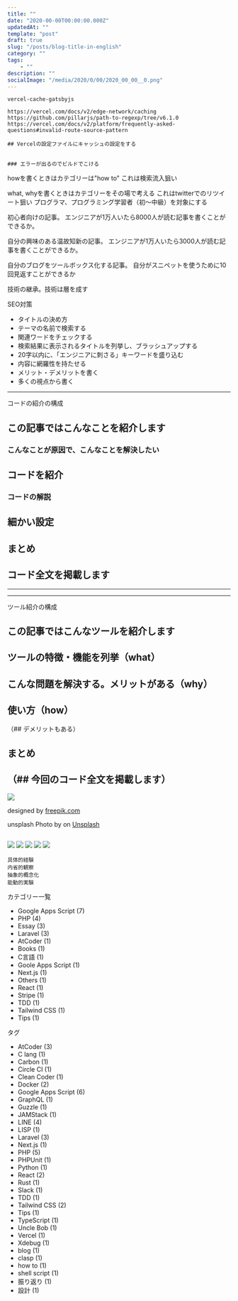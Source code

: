 ```yaml
---
title: ""
date: "2020-00-00T00:00:00.000Z"
updatedAt: ""
template: "post"
draft: true
slug: "/posts/blog-title-in-english"
category: ""
tags:
    - ""
description: ""
socialImage: "/media/2020/0/00/2020_00_00__0.png"
---
```


```
vercel-cache-gatsbyjs

https://vercel.com/docs/v2/edge-network/caching
https://github.com/pillarjs/path-to-regexp/tree/v6.1.0
https://vercel.com/docs/v2/platform/frequently-asked-questions#invalid-route-source-pattern

## Vercelの設定ファイルにキャッシュの設定をする


### エラーが出るのでビルドでこける

```

howを書くときはカテゴリーは"how to"
これは検索流入狙い

what, whyを書くときはカテゴリーをその場で考える
これはtwitterでのリツイート狙い
プログラマ、プログラミング学習者（初〜中級）を対象にする

初心者向けの記事。
エンジニアが1万人いたら8000人が読む記事を書くことができるか。

自分の興味のある温故知新の記事。
エンジニアが1万人いたら3000人が読む記事を書くことができるか。

自分のブログをツールボックス化する記事。
自分がスニペットを使うために10回見返すことができるか

技術の継承。技術は層を成す

SEO対策
- タイトルの決め方
 - テーマの名前で検索する
 - 関連ワードをチェックする
 - 検索結果に表示されるタイトルを列挙し、ブラッシュアップする
 - 20字以内に、「エンジニアに刺さる」キーワードを盛り込む
- 内容に網羅性を持たせる
 - メリット・デメリットを書く
 - 多くの視点から書く

-----
コードの紹介の構成

## この記事ではこんなことを紹介します
### こんなことが原因で、こんなことを解決したい
## コードを紹介
### コードの解説
## 細かい設定
## まとめ
## コード全文を掲載します
-----

-----
ツール紹介の構成

## この記事ではこんなツールを紹介します
## ツールの特徴・機能を列挙（what）
## こんな問題を解決する。メリットがある（why）
## 使い方（how）
（## デメリットもある）
## まとめ
（## 今回のコード全文を掲載します）
-----

![](/media/2020/0/00/2020_00_00__0.png)

designed by [freepik.com](https://stories.freepik.com/)

unsplash
Photo by []() on [Unsplash](https://unsplash.com/?utm_source=unsplash&utm_medium=referral&utm_content=creditCopyText)


##


##


##


##

![](/media/2020/0/00/2020_00_00__0.png)
![](/media/2020/0/00/2020_00_00__0.png)
![](/media/2020/0/00/2020_00_00__0.png)
![](/media/2020/0/00/2020_00_00__0.png)
![](/media/2020/0/00/2020_00_00__0.png)


```
具体的経験
内省的観察
抽象的概念化
能動的実験
```


カテゴリー一覧
- Google Apps Script (7)
- PHP (4)
- Essay (3)
- Laravel (3)
- AtCoder (1)
- Books (1)
- C言語 (1)
- Goole Apps Script (1)
- Next.js (1)
- Others (1)
- React (1)
- Stripe (1)
- TDD (1)
- Tailwind CSS (1)
- Tips (1)

タグ
- AtCoder (3)
- C lang (1)
- Carbon (1)
- Circle CI (1)
- Clean Coder (1)
- Docker (2)
- Google Apps Script (6)
- GraphQL (1)
- Guzzle (1)
- JAMStack (1)
- LINE (4)
- LISP (1)
- Laravel (3)
- Next.js (1)
- PHP (5)
- PHPUnit (1)
- Python (1)
- React (2)
- Rust (1)
- Slack (1)
- TDD (1)
- Tailwind CSS (2)
- Tips (1)
- TypeScript (1)
- Uncle Bob (1)
- Vercel (1)
- Xdebug (1)
- blog (1)
- clasp (1)
- how to (1)
- shell script (1)
- 振り返り (1)
- 設計 (1)
